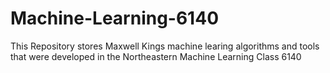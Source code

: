 # Machine-Learning-6140

This Repository stores Maxwell Kings machine learing algorithms and tools that were developed in the Northeastern Machine Learning Class 6140
